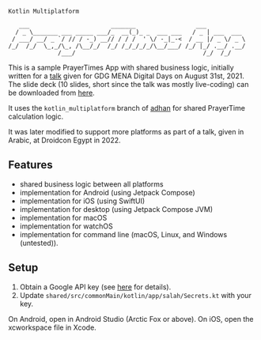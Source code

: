 ```
Kotlin Multiplatform

   ___                       _______                 ___           
  / _ \_______ ___ _____ ___/_  __(_)_ _  ___ ___   / _ | ___  ___ 
 / ___/ __/ _ `/ // / -_) __// / / /  ' \/ -_|_-<  / __ |/ _ \/ _ \
/_/  /_/  \_,_/\_, /\__/_/  /_/ /_/_/_/_/\__/___/ /_/ |_/ .__/ .__/
              /___/                                    /_/  /_/ 
```

This is a sample PrayerTimes App with shared business logic, initially written for a [talk](https://youtu.be/QaVVAYuVTe0) given for GDG MENA Digital Days on August 31st, 2021. The slide deck (10 slides, short since the talk was mostly live-coding) can be downloaded from [here](https://helw.dev/misc/kmp_prayertimes_slides-08.31.2021.pdf).

It uses the `kotlin_multiplatform` branch of [adhan](https://github.com/batoulapps/adhan-java/tree/kotlin_multiplatform) for shared PrayerTime calculation logic.

It was later modified to support more platforms as part of a talk, given in Arabic, at Droidcon Egypt in 2022.


## Features

* shared business logic between all platforms
* implementation for Android (using Jetpack Compose)
* implementation for iOS (using SwiftUI)
* implementation for desktop (using Jetpack Compose JVM)
* implementation for macOS
* implementation for watchOS
* implementation for command line (macOS, Linux, and Windows (untested)).


## Setup

1. Obtain a Google API key (see [here](https://developers.google.com/maps/documentation/geocoding/overview) for details).
2. Update `shared/src/commonMain/kotlin/app/salah/Secrets.kt` with your key.

On Android, open in Android Studio (Arctic Fox or above).
On iOS, open the xcworkspace file in Xcode.
